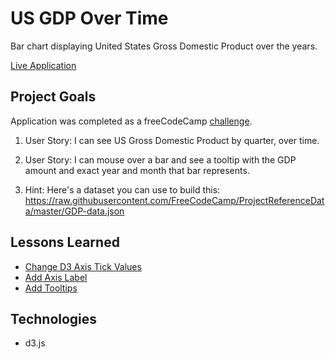 # US GDP Over Time

Bar chart displaying United States Gross Domestic Product over the years.

[Live Application](US-GDP-bar-chart-dlzl.surge.sh)

## Project Goals

Application was completed as a freeCodeCamp [challenge](https://www.freecodecamp.org/challenges/visualize-data-with-a-bar-chart).

1. User Story: I can see US Gross Domestic Product by quarter, over time.

2. User Story: I can mouse over a bar and see a tooltip with the GDP amount and exact year and month that bar represents.

3. Hint: Here's a dataset you can use to build this: https://raw.githubusercontent.com/FreeCodeCamp/ProjectReferenceData/master/GDP-data.json

## Lessons Learned

* [Change D3 Axis Tick Values](https://stackoverflow.com/questions/29385146/changing-ticks-values-to-text-using-d3)
* [Add Axis Label](http://www.d3noob.org/2016/10/adding-axis-labels-in-d3js-v4.html)
* [Add Tooltips](https://bl.ocks.org/alandunning/274bf248fd0f362d64674920e85c1eb7)

## Technologies

* d3.js
